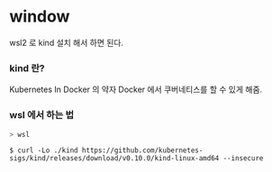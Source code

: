 # window

wsl2 로 kind 설치 해서 하면 된다.

### kind 란?
Kubernetes In Docker 의 약자
Docker 에서 쿠버네티스를 할 수 있게 해줌.

### wsl 에서 하는 법 

```powershell
> wsl
```

```shell
$ curl -Lo ./kind https://github.com/kubernetes-sigs/kind/releases/download/v0.10.0/kind-linux-amd64 --insecure
```
